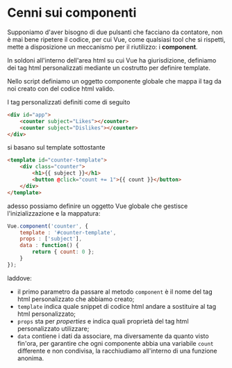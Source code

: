 # Cenni sui componenti

Supponiamo d'aver bisogno di due pulsanti che facciano da contatore,
non è mai bene ripetere il codice, per cui Vue, come qualsiasi
tool che si rispetti, mette a disposizione un meccanismo per il riutilizzo:
i **component**.

In soldoni all'interno dell'area html su cui Vue ha giurisdizione,
definiamo dei tag html personalizzati mediante un costrutto per
definire template.

Nello script definiamo un oggetto componente globale che mappa
il tag da noi creato con del codice html valido.

I tag personalizzati definiti come di seguito

```html
<div id="app">
	<counter subject="Likes"></counter>
	<counter subject="Dislikes"></counter>
</div>
```
si basano sul template sottostante

```html
<template id="counter-template">
	<div class="counter">
		<h1>{{ subject }}</h1>
		<button @click="count += 1">{{ count }}</button>
	</div>
</template>
```

adesso possiamo definire un oggetto Vue globale che
gestisce l'inizializzazione e la mappatura:

```javascript
Vue.component('counter', {
	template : '#counter-template',
	props : ['subject'],
	data : function() {
		return { count: 0 };
	}
});
```

laddove:
* il primo parametro da passare al metodo `component` è il nome del 
tag html personalizzato che abbiamo creato;
* `template` indica quale snippet di codice html andare a sostituire
al tag html personalizzato;
* `props` sta per *properties* e indica quali proprietà del tag html
personalizzato utilizzare;
* `data` contiene i dati da associare, ma diversamente da quanto visto
fin'ora, per garantire che ogni componente abbia una variabile `count`
differente e non condivisa, la racchiudiamo all'interno di una funzione
anonima.